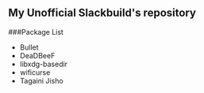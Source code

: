 My Unofficial Slackbuild's repository
-------------------------------------

###Package List

* Bullet
* DeaDBeeF
* libxdg-basedir
* wificurse
* Tagaini Jisho
